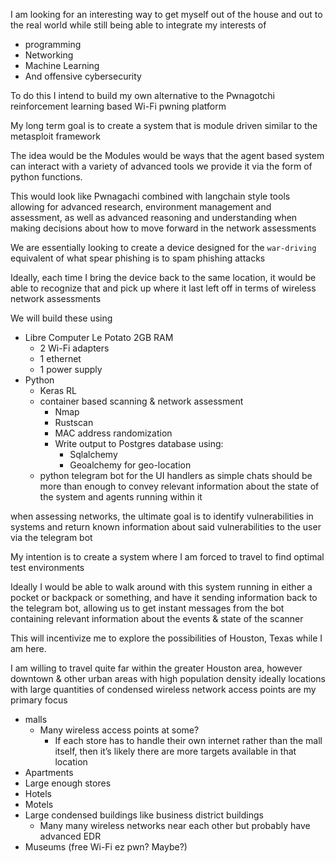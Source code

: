 
I am looking for an interesting way to get myself out of the house and out to the real world while still being able to integrate my interests of

- programming
- Networking
- Machine Learning
- And offensive cybersecurity

To do this I intend to build my own alternative to the Pwnagotchi reinforcement learning based Wi-Fi pwning platform 

My long term goal is to create a system that is module driven similar to the metasploit framework 

The idea would be the Modules would be ways that the agent based system can interact with a variety of advanced tools we provide it via the form of python functions.

This would look like Pwnagachi  combined with langchain style tools allowing for advanced research, environment management and assessment, as well as advanced reasoning and understanding when making decisions about how to move forward in the network assessments

We are essentially looking to create a device designed for the `war-driving` equivalent of what spear phishing is to spam phishing attacks 

Ideally, each time I bring the device back to the same location, it would be able to recognize that and pick up where it last left off in terms of wireless network assessments

We will build these using 

- Libre Computer Le Potato 2GB RAM
    - 2 Wi-Fi adapters
    - 1 ethernet
    - 1 power supply
- Python
    - Keras RL
    - container based scanning & network assessment
        - Nmap
        - Rustscan
        - MAC address randomization
        - Write output to Postgres database using:
            - Sqlalchemy
            - Geoalchemy for geo-location
    - python telegram bot for the UI handlers as simple chats should be more than enough to convey relevant information about the state of the system and agents running within it

when assessing networks, the ultimate goal is to identify vulnerabilities in systems and return known information about said vulnerabilities to the user via the telegram bot

My intention is to create a system where I am forced to travel to find optimal test environments

Ideally I would be able to walk around with this system running in either a pocket or backpack or something, and have it sending information back to the telegram bot, allowing us to get instant messages from the bot containing relevant information about the events & state of the scanner 

This will incentivize me to explore the possibilities of Houston, Texas while I am here.

I am willing to travel quite far within the greater Houston area, however downtown & other urban areas with high population density ideally locations with large quantities of condensed wireless network access points are my primary focus 

- malls
    - Many wireless access points at some?
        - If each store has to handle their own internet rather than the mall itself, then it’s likely there are more targets available in that location
- Apartments
- Large enough stores
- Hotels
- Motels
- Large condensed buildings like business district buildings
    - Many many wireless networks near each other but probably have advanced EDR
- Museums (free Wi-Fi ez pwn? Maybe?)


